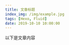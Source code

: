```yaml
---
title: 文章标题
index_img: /img/example.jpg
tags: [Hexo, Fluid]
date: 2019-10-10 10:00:00
---
```

以下是文章内容